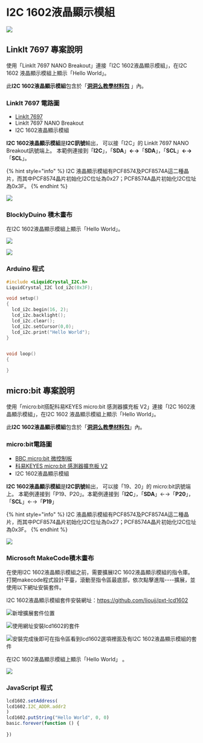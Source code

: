 # I2C 1602液晶顯示模組

![](../../.gitbook/assets/linkit7697_i2c1602_00.png)

## LinkIt 7697 專案說明

使用「LinkIt 7697 NANO Breakout」連接「I2C 1602液晶顯示模組」，在I2C 1602 液晶顯示模組上顯示「Hello World」。

此**I2C 1602液晶顯示模組**包含於「[**洞洞么教學材料包**](https://www.robotkingdom.com.tw/product/rk-education-kit-001/) 」內。

### LinkIt 7697 電路圖

* [LinkIt 7697](https://www.robotkingdom.com.tw/product/linkit-7697/)
* LinkIt 7697 NANO Breakout
* I2C 1602液晶顯示模組

**I2C 1602液晶顯示模組**是**I2C訊號**輸出， 可以接「I2C」的 LinkIt 7697 NANO Breakout訊號端上。 本範例連接到「**I2C**」，「**SDA**」**←→**「**SDA**」，「**SCL**」**←→**「**SCL**」。

{% hint style="info" %}
I2C 液晶顯示模組有PCF8574及PCF8574A這二種晶片，而其中PCF8574晶片初始化I2C位址為0x27；PCF8574A晶片初始化I2C位址為0x3F。
{% endhint %}

![](../../.gitbook/assets/linkit7697_i2c1602_01.png)

### BlocklyDuino 積木畫布

在I2C 1602液晶顯示模組上顯示「Hello World」。

![](../../.gitbook/assets/linkit7697_i2c1602_02.png)

![](../../.gitbook/assets/linkit7697_i2c1602_03.jpg)

### Arduino 程式

```c
#include <LiquidCrystal_I2C.h>
LiquidCrystal_I2C lcd_i2c(0x3F);

void setup()
{
  lcd_i2c.begin(16, 2);
  lcd_i2c.backlight();
  lcd_i2c.clear();
  lcd_i2c.setCursor(0,0);
  lcd_i2c.print("Hello World");
}


void loop()
{

}
```

## micro:bit 專案說明

使用「micro:bit搭配科易KEYES micro:bit 感測器擴充板 V2」連接「I2C 1602液晶顯示模組」，在I2C 1602 液晶顯示模組上顯示「Hello World」。

此**I2C 1602液晶顯示模組**包含於「[**洞洞么教學材料包**](https://www.robotkingdom.com.tw/product/rk-education-kit-001/)」內。

### micro:bit電路圖

* [BBC micro:bit 微控制板  ](https://www.robotkingdom.com.tw/product/bbc-microbit-1/)
* [科易KEYES micro:bit 感測器擴充板 V2  ](https://www.robotkingdom.com.tw/product/keyes-microbit-sensor-breakout-v2/)
* I2C 1602液晶顯示模組

**I2C 1602液晶顯示模組**是**I2C訊號**輸出， 可以接「19、20」的 micro:bit訊號端上。 本範例連接到「P19、P20」。本範例連接到「**I2C**」，「**SDA**」←→「**P20**」，「**SCL**」←→「**P19**」

{% hint style="info" %}
I2C 液晶顯示模組有PCF8574及PCF8574A這二種晶片，而其中PCF8574晶片初始化I2C位址為0x27；PCF8574A晶片初始化I2C位址為0x3F。
{% endhint %}

![](../../.gitbook/assets/01%20%286%29.JPG)

### Microsoft MakeCode積木畫布

在使用I2C 1602液晶顯示模組之前，需要擴展I2C 1602液晶顯示模組的指令庫。打開makecode程式設計平臺，滾動至指令區最底部，依次點擊進階----擴展，並使用以下網址安裝套件。

I2C 1602液晶顯示模組套件安裝網址：[https://github.com/lioujj/pxt-lcd1602](https://github.com/lioujj/pxt-lcd1602)

![&#x65B0;&#x589E;&#x64F4;&#x5C55;&#x5957;&#x4EF6;&#x4F4D;&#x7F6E;](../../.gitbook/assets/02%20%282%29.jpg)

![&#x4F7F;&#x7528;&#x7DB2;&#x5740;&#x5B89;&#x88DD;lcd1602&#x7684;&#x5957;&#x4EF6;](../../.gitbook/assets/03%20%281%29.jpg)

![&#x5B89;&#x88DD;&#x5B8C;&#x6210;&#x5F8C;&#x5373;&#x53EF;&#x5728;&#x6307;&#x4EE4;&#x5340;&#x770B;&#x5230;lcd1602&#x9078;&#x9805;&#x88E1;&#x9762;&#x53CA;&#x6709;I2C 1602&#x6DB2;&#x6676;&#x986F;&#x793A;&#x6A21;&#x7D44;&#x7684;&#x5957;&#x4EF6;](../../.gitbook/assets/04.jpg)

在I2C 1602液晶顯示模組上顯示「Hello World」 。

![](../../.gitbook/assets/05%20%281%29.JPG)

### JavaScript 程式

```javascript
lcd1602.setAddress(
lcd1602.I2C_ADDR.addr2
)
lcd1602.putString("Hello World", 0, 0)
basic.forever(function () {
    
})
```

